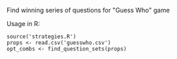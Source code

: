 
Find winning series of questions for "Guess Who" game

Usage in R:

    source('strategies.R')
    props <- read.csv('guesswho.csv')
    opt_combs <- find_question_sets(props)
    